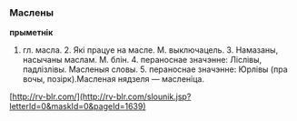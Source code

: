 ### Маслены
**прыметнік**

1. гл. масла. 2. Які працуе на масле. М. выключацель. 3. Намазаны, насычаны маслам. М. блін. 4. пераноснае значэнне: Ліслівы, падлізлівы. Масленыя словы. 5. пераноснае значэнне: Юрлівы (пра вочы, позірк).Масленая нядзеля — масленіца.

<a rel="author">[http://rv-blr.com/](http://rv-blr.com/slounik.jsp?letterId=0&maskId=0&pageId=1639)</a>
